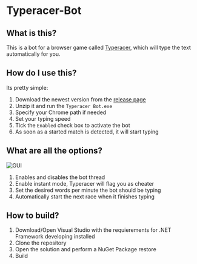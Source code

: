 # Typeracer-Bot

## What is this?
This is a bot for a browser game called [Typeracer]("https://play.typeracer.com"), which will type the text automatically for you.

## How do I use this?
Its pretty simple:
1. Download the newest version from the [release page]("https://github.com/ScatterCheats/Typeracer-Bot/releases/latest")
2. Unzip it and run the `Typeracer Bot.exe`
3. Specify your Chrome path if needed
5. Set your typing speed
4. Tick the `Enabled` check box to activate the bot
5. As soon as a started match is detected, it will start typing

## What are all the options?
![](https://i.imgur.com/XBdTP6W.png "GUI")

1. Enables and disables the bot thread
2. Enable instant mode, Typeracer will flag you as cheater
3. Set the desired words per minute the bot should be typing
4. Automatically start the next race when it finishes typing

## How to build?
1. Download/Open Visual Studio with the requierements for .NET Framework developing installed
2. Clone the repository
3. Open the solution and perform a NuGet Package restore
4. Build
